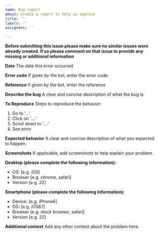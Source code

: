 ```yaml
---
name: Bug report
about: Create a report to help us improve
title: ''
labels: ''
assignees: ''

---
```


**Before submitting this issue please make sure no similar issues were already created. If so please comment on that issue to provide any missing or additional information**

**Date**
The date this error occurred

**Error code**
If given by the bot, enter the error code

**Reference**
If given by the bot, enter the reference

**Describe the bug**
A clear and concise description of what the bug is.

**To Reproduce**
Steps to reproduce the behavior:
1. Go to '...'
2. Click on '....'
3. Scroll down to '....'
4. See error

**Expected behavior**
A clear and concise description of what you expected to happen.

**Screenshots**
If applicable, add screenshots to help explain your problem.

**Desktop (please complete the following information):**
 - OS: [e.g. iOS]
 - Browser [e.g. chrome, safari]
 - Version [e.g. 22]

**Smartphone (please complete the following information):**
 - Device: [e.g. iPhone6]
 - OS: [e.g. iOS8.1]
 - Browser [e.g. stock browser, safari]
 - Version [e.g. 22]

**Additional context**
Add any other context about the problem here.
